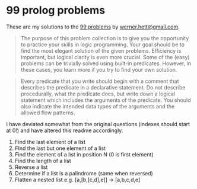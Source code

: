 99 prolog problems
==================

These are my solutions to the [99 problems](http://www.ic.unicamp.br/~meidanis/courses/mc336/2009s2/prolog/problemas/) by werner.hett@gmail.com.

>The purpose of this problem collection is to give you the opportunity to
practice your skills in logic programming. Your goal should be to find the most
elegant solution of the given problems. Efficiency is important, but logical
clarity is even more crucial. Some of the (easy) problems can be trivially
solved using built-in predicates. However, in these cases, you learn more if
you try to find your own solution.

>Every predicate that you write should begin with a comment that describes the
predicate in a declarative statement. Do not describe procedurally, what the
predicate does, but write down a logical statement which includes the arguments
of the predicate. You should also indicate the intended data types of the
arguments and the allowed flow patterns.

I have deviated somewhat from the original questions (indexes should start at 0!) and have altered this readme accordingly.

1. Find the last element of a list
2. FInd the last but one element of a list
3. Find the element of a list in position N (0 is first element)
4. Find the length of a list
5. Reverse a list
6. Determine if a list is a palindrome (same when reversed)
7. Flatten a nested list e.g. [a,[b,[c,d],e]] -> [a,b,c,d,e]
